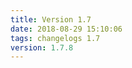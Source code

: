 ```yaml
---
title: Version 1.7
date: 2018-08-29 15:10:06 
tags: changelogs 1.7
version: 1.7.8
---
```

<script src="https://gist.github.com/spinnaker-release/75f98544672a4fc490d451c14688318e.js"/>